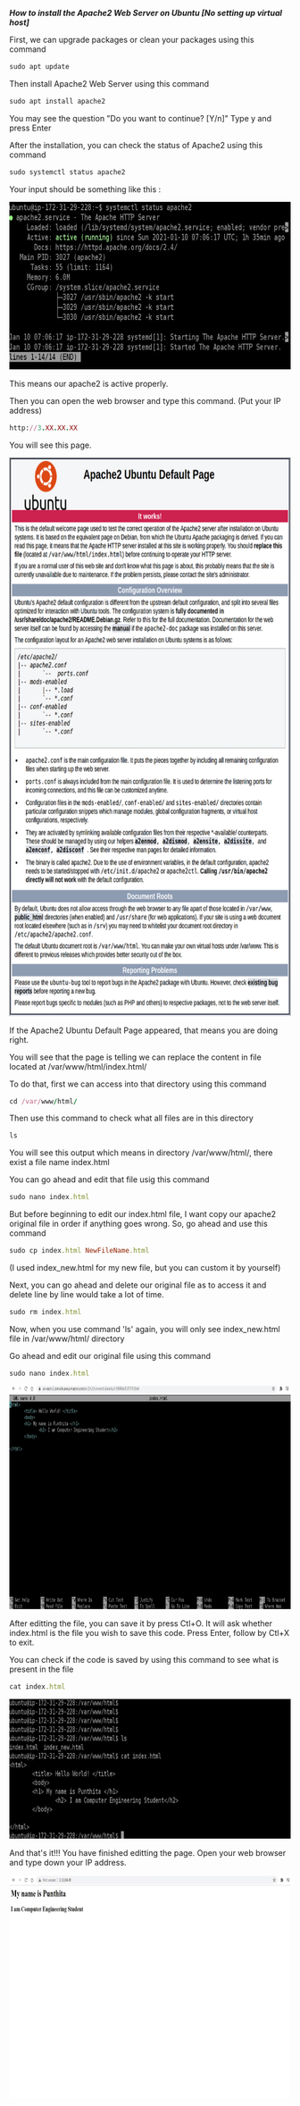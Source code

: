 ***How to install the Apache2 Web Server on Ubuntu [No setting up virtual host]***

First, we can upgrade packages or clean your packages using this command 

```ruby
sudo apt update
```

Then install Apache2 Web Server using this command

```ruby
sudo apt install apache2
```

You may see the question "Do you want to continue? [Y/n]" Type y and press Enter

After the installation, you can check the status of Apache2 using this command

```ruby
sudo systemctl status apache2
```

Your input should be something like this :

<img src="apstatus.jpg" width="600" height="300" />

This means our apache2 is active properly. 

Then you can open the web browser and type this command. (Put your IP address)

```ruby
http://3.XX.XX.XX   
```

You will see this page. 

<img src="apache.png" width="700" height="1000" />

If the Apache2 Ubuntu Default Page appeared, that means you are doing right.

You will see that the page is telling we can replace the content in file located at /var/www/html/index.html/

To do that, first we can access into that directory using this command

```ruby
cd /var/www/html/
```

Then use this command to check what all files are in this directory

```ruby
ls
```

You will see this output which means in directory /var/www/html/, there exist a file name index.html

You can go ahead and edit that file usig this command

```ruby
sudo nano index.html
```

But before beginning to edit our index.html file, I want copy our apache2 original file in order if anything goes wrong. So, go ahead and use this command

```ruby
sudo cp index.html NewFileName.html 
```

(I used index_new.html for my new file, but you can custom it by yourself)

Next, you can go ahead and delete our original file as to access it and delete line by line would take a lot of time. 

```ruby
sudo rm index.html
```

Now, when you use command 'ls' again, you will only see index_new.html file in /var/www/html/ directory

Go ahead and edit our original file using this command

```ruby
sudo nano index.html 
```

<img src="editindex.jpg" width="700" height="400" />

After editting the file, you can save it by press Ctl+O. It will ask whether index.html is the file you wish to save this code. Press Enter, follow by Ctl+X to exit.

You can check if the code is saved by using this command to see what is present in the file

```ruby
cat index.html
```
<img src="catcommand.jpg" width="700" height="250" />

And that's it!!! You have finished editting the page. Open your web browser and type down your IP address.

<img src="pageoverall.jpg" width="730" height="400" />

 
  